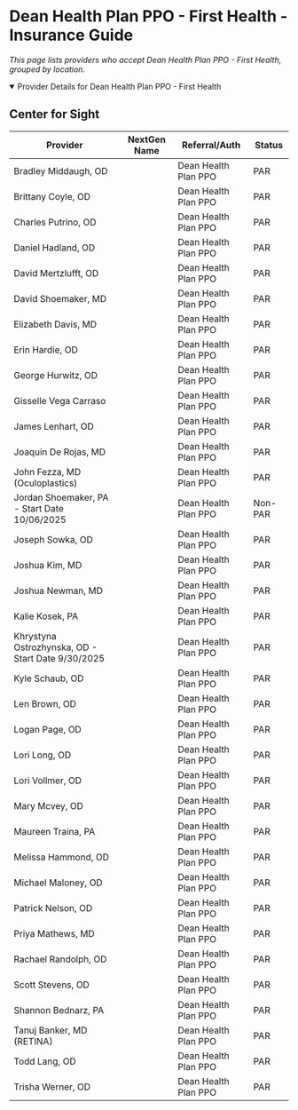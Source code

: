 # Dean Health Plan PPO - First Health - Insurance Guide

*This page lists providers who accept Dean Health Plan PPO - First Health, grouped by location.*

<details open><summary>Provider Details for Dean Health Plan PPO - First Health</summary>

## Center for Sight

| Provider | NextGen Name | Referral/Auth | Status |
|----------|-------------|--------------|--------|
| Bradley Middaugh, OD |  | Dean Health Plan PPO | PAR |
| Brittany Coyle, OD |  | Dean Health Plan PPO | PAR |
| Charles Putrino, OD |  | Dean Health Plan PPO | PAR |
| Daniel Hadland, OD |  | Dean Health Plan PPO | PAR |
| David Mertzlufft, OD |  | Dean Health Plan PPO | PAR |
| David Shoemaker, MD |  | Dean Health Plan PPO | PAR |
| Elizabeth Davis, MD |  | Dean Health Plan PPO | PAR |
| Erin Hardie, OD |  | Dean Health Plan PPO | PAR |
| George Hurwitz, OD |  | Dean Health Plan PPO | PAR |
| Gisselle Vega Carraso |  | Dean Health Plan PPO | PAR |
| James Lenhart, OD |  | Dean Health Plan PPO | PAR |
| Joaquin De Rojas, MD |  | Dean Health Plan PPO | PAR |
| John Fezza, MD (Oculoplastics) |  | Dean Health Plan PPO | PAR |
| Jordan Shoemaker, PA - Start Date 10/06/2025 |  | Dean Health Plan PPO | Non-PAR |
| Joseph Sowka, OD |  | Dean Health Plan PPO | PAR |
| Joshua Kim, MD |  | Dean Health Plan PPO | PAR |
| Joshua Newman, MD |  | Dean Health Plan PPO | PAR |
| Kalie Kosek, PA |  | Dean Health Plan PPO | PAR |
| Khrystyna Ostrozhynska, OD - Start Date 9/30/2025 |  | Dean Health Plan PPO | PAR |
| Kyle Schaub, OD |  | Dean Health Plan PPO | PAR |
| Len Brown, OD |  | Dean Health Plan PPO | PAR |
| Logan Page, OD |  | Dean Health Plan PPO | PAR |
| Lori Long, OD |  | Dean Health Plan PPO | PAR |
| Lori Vollmer, OD |  | Dean Health Plan PPO | PAR |
| Mary Mcvey, OD |  | Dean Health Plan PPO | PAR |
| Maureen Traina, PA |  | Dean Health Plan PPO | PAR |
| Melissa Hammond, OD |  | Dean Health Plan PPO | PAR |
| Michael Maloney, OD |  | Dean Health Plan PPO | PAR |
| Patrick Nelson, OD |  | Dean Health Plan PPO | PAR |
| Priya Mathews, MD |  | Dean Health Plan PPO | PAR |
| Rachael Randolph, OD |  | Dean Health Plan PPO | PAR |
| Scott Stevens, OD |  | Dean Health Plan PPO | PAR |
| Shannon Bednarz, PA |  | Dean Health Plan PPO | PAR |
| Tanuj Banker, MD (RETINA) |  | Dean Health Plan PPO | PAR |
| Todd Lang, OD |  | Dean Health Plan PPO | PAR |
| Trisha Werner, OD |  | Dean Health Plan PPO | PAR |

</details>

